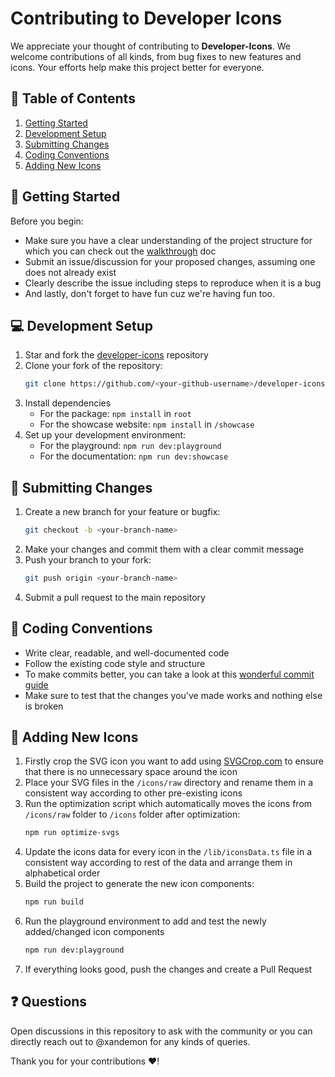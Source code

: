 # Contributing to Developer Icons

We appreciate your thought of contributing to **Developer-Icons**. We welcome contributions of all kinds, from bug fixes to new features and icons. Your efforts help make this project better for everyone.

## 🔖 Table of Contents

1. [Getting Started](#-getting-started)
2. [Development Setup](#-development-setup)
3. [Submitting Changes](#-submitting-changes)
4. [Coding Conventions](#-coding-conventions)
5. [Adding New Icons](#-adding-new-icons)

## 🚀 Getting Started

Before you begin:

- Make sure you have a clear understanding of the project structure for which you can check out the [walkthrough](https://xandemon.github.io/developer-icons/docs/walkthrough/) doc
- Submit an issue/discussion for your proposed changes, assuming one does not already exist
- Clearly describe the issue including steps to reproduce when it is a bug
- And lastly, don't forget to have fun cuz we're having fun too.

## 💻 Development Setup

1. Star and fork the [developer-icons](https://github.com/xandemon/developer-icons) repository
2. Clone your fork of the repository:
   ```bash
   git clone https://github.com/<your-github-username>/developer-icons.git
   ```
3. Install dependencies
   - For the package: `npm install` in `root`
   - For the showcase website: `npm install` in `/showcase`
4. Set up your development environment:
   - For the playground: `npm run dev:playground`
   - For the documentation: `npm run dev:showcase`

## 📝 Submitting Changes

1. Create a new branch for your feature or bugfix:
   ```bash
   git checkout -b <your-branch-name>
   ```
2. Make your changes and commit them with a clear commit message
3. Push your branch to your fork:
   ```bash
   git push origin <your-branch-name>
   ```
4. Submit a pull request to the main repository

## 📏 Coding Conventions

- Write clear, readable, and well-documented code
- Follow the existing code style and structure
- To make commits better, you can take a look at this [wonderful commit guide](https://github.com/xandemon/Xandemon-Docs/blob/main/git-commit-styleguide.md)
- Make sure to test that the changes you've made works and nothing else is broken

## 🎨 Adding New Icons

1. Firstly crop the SVG icon you want to add using [SVGCrop.com](https://svgcrop.com/) to ensure that there is no unnecessary space around the icon
2. Place your SVG files in the `/icons/raw` directory and rename them in a consistent way according to other pre-existing icons
3. Run the optimization script which automatically moves the icons from `/icons/raw` folder to `/icons` folder after optimization:
   ```bash
   npm run optimize-svgs
   ```
4. Update the icons data for every icon in the `/lib/iconsData.ts` file in a consistent way according to rest of the data and arrange them in alphabetical order
5. Build the project to generate the new icon components:
   ```bash
   npm run build
   ```
6. Run the playground environment to add and test the newly added/changed icon components
   ```bash
   npm run dev:playground
   ```
7. If everything looks good, push the changes and create a Pull Request

## ❓ Questions

Open discussions in this repository to ask with the community or you can directly reach out to @xandemon for any kinds of queries.

Thank you for your contributions ❤️!

